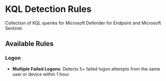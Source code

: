 # KQL Detection Rules

Collection of KQL queries for Microsoft Defender for Endpoint and Microsoft Sentinel.

## Available Rules

### Logon
- **Multiple Failed Logons**: Detects 5+ failed logon attempts from the same user or device within 1 hour.
